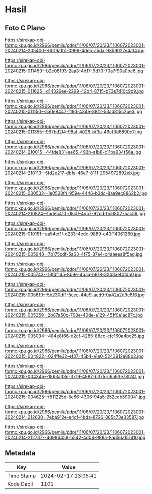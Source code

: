 # Hasil

## Foto C Plano

https://sirekap-obj-formc.kpu.go.id/2966/pemilu/pdpr/11/06/07/20/23/1106072023001-20240214-205400--6019a1b1-0999-4deb-a5da-9359027e4a14.jpg

https://sirekap-obj-formc.kpu.go.id/2966/pemilu/pdpr/11/06/07/20/23/1106072023001-20240215-011459--b2e08193-2aa3-4d17-9d70-70a7f90a0be6.jpg

https://sirekap-obj-formc.kpu.go.id/2966/pemilu/pdpr/11/06/07/20/23/1106072023001-20240215-011625--d14329ee-2299-42b4-8715-b73e7d10c9d9.jpg

https://sirekap-obj-formc.kpu.go.id/2966/pemilu/pdpr/11/06/07/20/23/1106072023001-20240215-011150--5a0e9447-f19d-434e-88f2-53ad815c2be3.jpg

https://sirekap-obj-formc.kpu.go.id/2966/pemilu/pdpr/11/06/07/20/23/1106072023001-20240215-011355--997bd2f4-98af-4026-bf3a-46cf3d6890c7.jpg

https://sirekap-obj-formc.kpu.go.id/2966/pemilu/pdpr/11/06/07/20/23/1106072023001-20240214-210015--44fde831-ee65-493b-a1b8-c11ba934f56a.jpg

https://sirekap-obj-formc.kpu.go.id/2966/pemilu/pdpr/11/06/07/20/23/1106072023001-20240214-210113--5fd2e217-dbfa-46e7-8111-2954972892eb.jpg

https://sirekap-obj-formc.kpu.go.id/2966/pemilu/pdpr/11/06/07/20/23/1106072023001-20240215-000532--1e0538f4-959e-4446-b3dc-8aa9ec8862b2.jpg

https://sirekap-obj-formc.kpu.go.id/2966/pemilu/pdpr/11/06/07/20/23/1106072023001-20240214-210824--fade5410-d8c0-4d57-92cd-bc680275ac59.jpg

https://sirekap-obj-formc.kpu.go.id/2966/pemilu/pdpr/11/06/07/20/23/1106072023001-20240215-010151--aa54ef1f-d233-4edc-9889-e40f14061260.jpg

https://sirekap-obj-formc.kpu.go.id/2966/pemilu/pdpr/11/06/07/20/23/1106072023001-20240215-005943--7b175cdf-5a63-4f75-87a4-c4aaeea8f5ad.jpg

https://sirekap-obj-formc.kpu.go.id/2966/pemilu/pdpr/11/06/07/20/23/1106072023001-20240215-005743--18f4f145-8b9e-4baa-b918-3243aef41db0.jpg

https://sirekap-obj-formc.kpu.go.id/2966/pemilu/pdpr/11/06/07/20/23/1106072023001-20240215-005619--5b230df1-5cec-44e9-aed9-0a42a2d9e816.jpg

https://sirekap-obj-formc.kpu.go.id/2966/pemilu/pdpr/11/06/07/20/23/1106072023001-20240215-005359--2b87a50c-708e-40de-a129-451f0a1ac87c.jpg

https://sirekap-obj-formc.kpu.go.id/2966/pemilu/pdpr/11/06/07/20/23/1106072023001-20240215-005034--484e8f66-d2cf-4285-88cc-cfc160a4bc25.jpg

https://sirekap-obj-formc.kpu.go.id/2966/pemilu/pdpr/11/06/07/20/23/1106072023001-20240215-004822--024ffe32-ef37-45b4-a1e0-5243912a88b2.jpg

https://sirekap-obj-formc.kpu.go.id/2966/pemilu/pdpr/11/06/07/20/23/1106072023001-20240215-004345--1863a33e-3719-4887-b375-c6a93e78f741.jpg

https://sirekap-obj-formc.kpu.go.id/2966/pemilu/pdpr/11/06/07/20/23/1106072023001-20240215-004625--f511225d-5e66-4306-94a5-252cdb590041.jpg

https://sirekap-obj-formc.kpu.go.id/2966/pemilu/pdpr/11/06/07/20/23/1106072023001-20240214-212630--7eba912e-e4cf-4bda-8726-885c73e33587.jpg

https://sirekap-obj-formc.kpu.go.id/2966/pemilu/pdpr/11/06/07/20/23/1106072023001-20240214-212737--46984458-b542-4d04-988a-8ad56a151410.jpg


## Metadata

| Key        | Value               |
| ---------- | ------------------- |
| Time Stamp | 2024-02-17 13:05:41 |
| Kode Dapil | 1101                |



